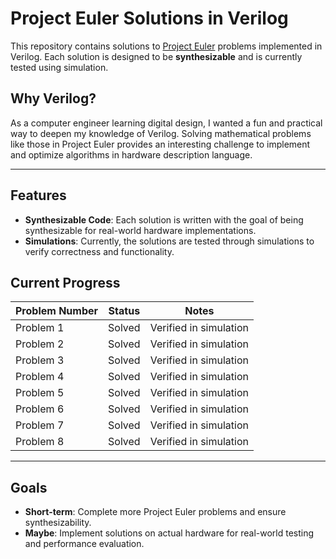 # Project Euler Solutions in Verilog  

This repository contains solutions to [Project Euler](https://projecteuler.net/) problems implemented in Verilog. Each solution is designed to be **synthesizable** and is currently tested using simulation.  

## Why Verilog?  
As a computer engineer learning digital design, I wanted a fun and practical way to deepen my knowledge of Verilog. Solving mathematical problems like those in Project Euler provides an interesting challenge to implement and optimize algorithms in hardware description language.

---

## Features  
- **Synthesizable Code**: Each solution is written with the goal of being synthesizable for real-world hardware implementations.  
- **Simulations**: Currently, the solutions are tested through simulations to verify correctness and functionality.  

## Current Progress  

| Problem Number | Status | Notes |  
|----------------|--------|-------|  
| Problem 1      | Solved | Verified in simulation |  
| Problem 2      | Solved | Verified in simulation |  
| Problem 3      | Solved | Verified in simulation |  
| Problem 4      | Solved | Verified in simulation |  
| Problem 5      | Solved | Verified in simulation |  
| Problem 6      | Solved | Verified in simulation |  
| Problem 7      | Solved | Verified in simulation |  
| Problem 8      | Solved | Verified in simulation |  

---

## Goals  
- **Short-term**: Complete more Project Euler problems and ensure synthesizability.  
- **Maybe**: Implement solutions on actual hardware for real-world testing and performance evaluation.  
